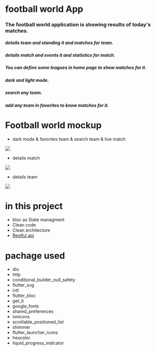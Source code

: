 # football world App

### The football world application is showing results of today's matches.
##### details team and standing it and matches for team.
##### details match and events it and statistics for match.
##### You can define some leagues in home page to show matches for it. 
##### dark and light mode.
##### search any team.
##### add any team in favorites to know matches for it.

# Football world mockup

- dark mode & favorites team & search team & live match

![](https://github.com/1Mahmoud12/course_Mrabdullah_udemy/blob/main/lib/other%20functions.png)
- details match

![](https://github.com/1Mahmoud12/course_Mrabdullah_udemy/blob/main/lib/line%20up.png)
- details team

![](https://github.com/1Mahmoud12/course_Mrabdullah_udemy/blob/main/lib/details%20team.png)

# in this project
- bloc as State managment
- Clean code
- Clean architecture
- [Restful api](https://dashboard.api-football.com/)

# pachage used
 
- dio
- http
- conditional_builder_null_safety
- flutter_svg
- intl
- flutter_bloc
- get_it
- google_fonts
- shared_preferences
- ionicons
- scrollable_positioned_list
- shimmer
- flutter_launcher_icons
- hexcolor
- liquid_progress_indicator
